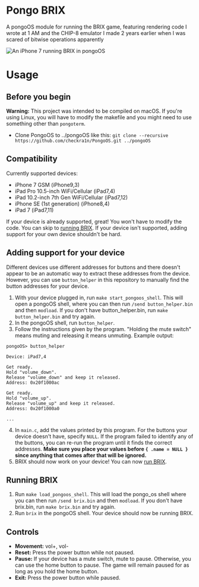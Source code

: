 # Pongo BRIX

A pongoOS module for running the BRIX game, featuring rendering code I wrote at 1 AM and the CHIP-8 emulator I made 2 years earlier when I was scared of bitwise operations apparently

![An iPhone 7 running BRIX in pongoOS](brix.png)

# Usage

## Before you begin

**Warning:** This project was intended to be compiled on macOS. If you're using Linux, you will have to modify the makefile and you might need to use something other than `pongoterm`.

- Clone PongoOS to ../pongoOS like this: `git clone --recursive https://github.com/checkra1n/PongoOS.git ../pongoOS`

## Compatibility

Currently supported devices:
- iPhone 7 GSM (iPhone9,3)
- iPad Pro 10.5-inch WiFi/Cellular (iPad7,4)
- iPad 10.2-inch 7th Gen WiFi/Cellular (iPad7,12)
- iPhone SE (1st generation) (iPhone8,4)
- iPad 7 (iPad7,11)

If your device is already supported, great! You won't have to modify the code. You can skip to [running BRIX](#running-brix). If your device isn't supported, adding support for your own device shouldn't be hard.

## Adding support for your device

Different devices use different addresses for buttons and there doesn't appear to be an automatic way to extract these addresses from the device. However, you can use `button_helper` in this repository to manually find the button addresses for your device.

1. With your device plugged in, run `make start_pongoos_shell`. This will open a pongoOS shell, where you can then run `/send button_helper.bin` and then `modload`. If you don't have button_helper.bin, run `make button_helper.bin` and try again.
2. In the pongoOS shell, run `button_helper`.
3. Follow the instructions given by the program. "Holding the mute switch" means muting and releasing it means unmuting. Example output:
```
pongoOS> button_helper

Device: iPad7,4

Get ready.
Hold "volume_down".
Release "volume_down" and keep it released.
Address: 0x20f1000ac

Get ready.
Hold "volume_up".
Release "volume_up" and keep it released.
Address: 0x20f1000a0

...
```
4. In `main.c`, add the values printed by this program. For the buttons your device doesn't have, specify `NULL`. If the program failed to identify any of the buttons, you can re-run the program until it finds the correct addresses. **Make sure you place your values before `{ .name = NULL }` since anything that comes after that will be ignored.**
5. BRIX should now work on your device! You can now [run BRIX](#running-brix).

## Running BRIX

1. Run `make load_pongoos_shell`. This will load the pongo_os shell where you can then run `/send brix.bin` and then `modload`. If you don't have brix.bin, run `make brix.bin` and try again.
2. Run `brix` in the pongoOS shell. Your device should now be running BRIX.

## Controls

- **Movement:** vol+, vol-
- **Reset:** Press the power button while not paused.
- **Pause:** If your device has a mute switch, mute to pause. Otherwise, you can use the home button to pause. The game will remain paused for as long as you hold the home button.
- **Exit:** Press the power button while paused.
